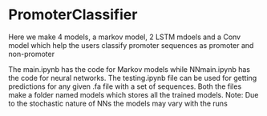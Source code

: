 # PromoterClassifier
Here we make 4 models, a markov model, 2 LSTM mdoels and a Conv model which help the users classify promoter sequences as promoter and non-promoter

The main.ipynb has the code for Markov models while NNmain.ipynb has the code for neural networks. The testing.ipynb file can be used for getting predictions for any given .fa file with a set of sequences.
Both the files make a folder named models which stores all the trained models. Note: Due to the stochastic nature of NNs the models may vary with the runs
